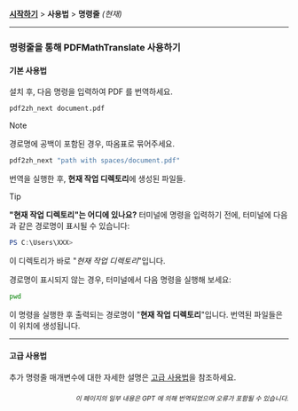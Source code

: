 [**시작하기**](./getting-started.md) > **사용법** > **명령줄** _(현재)_

---

### 명령줄을 통해 PDFMathTranslate 사용하기

#### 기본 사용법

설치 후, 다음 명령을 입력하여 PDF 를 번역하세요.

```bash
pdf2zh_next document.pdf
```

> [!NOTE]
> 
> 경로명에 공백이 포함된 경우, 따옴표로 묶어주세요.
> 
> ```bash
> pdf2zh_next "path with spaces/document.pdf"
> ```

번역을 실행한 후, **현재 작업 디렉토리**에 생성된 파일들.

> [!TIP]
> **"현재 작업 디렉토리"는 어디에 있나요?**
> 터미널에 명령을 입력하기 전에, 터미널에 다음과 같은 경로명이 표시될 수 있습니다:
> 
> ```powershell
> PS C:\Users\XXX>
> ```
> 
> 이 디렉토리가 바로 "*현재 작업 디렉토리*"입니다.
> 
> 경로명이 표시되지 않는 경우, 터미널에서 다음 명령을 실행해 보세요:
> 
> ```bash
> pwd
> ```
> 
> 이 명령을 실행한 후 출력되는 경로명이 "**현재 작업 디렉토리**"입니다. 번역된 파일들은 이 위치에 생성됩니다.

---

#### 고급 사용법

추가 명령줄 매개변수에 대한 자세한 설명은 [고급 사용법](./../advanced/advanced.md)을 참조하세요.

<div align="right"> 
<h6><small>이 페이지의 일부 내용은 GPT 에 의해 번역되었으며 오류가 포함될 수 있습니다.</small></h6>